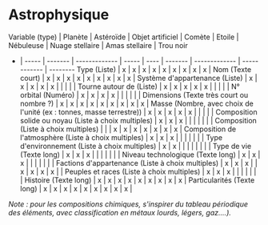 # Astrophysique
 Variable (type) | Planète | Astéroïde | Objet artificiel | Comète | Etoile | Nébuleuse | Nuage stellaire | Amas stellaire | Trou noir 
- | ----- | ------- | ------------- | ----- | ---- | ------- | ------------- | ------------ | --------
Type (Liste) | x | x | x | x | x | x | x | x | x | 
Nom (Texte court) | x | x | x | x | x | x | x | x | x | 
Système d'appartenance (Liste) | x | x | x | x | x |   |   |   |   | 
Tourne autour de (Liste) | x | x | x | x | x |   |   |   |   | 
N° orbital (Numéro) | x | x | x | x |   |   |   |   |   | 
Dimensions (Texte très court ou nombre ?) | x | x | x | x | x | x | x | x | x | 
Masse (Nombre, avec choix de l'unité (ex : tonnes, masse terrestre)) | x | x | x | x | x |   |   |   |   | 
Composition solide ou noyau (Liste à choix multiples) | x | x | x |   |   |   |   |   |   | 
Composition (Liste à choix multiples) |   |   | x | x | x | x | x | x | x | 
Composition de l'atmosphère (Liste à choix multiples) | x | x | x |   |   |   |   |   |   | 
Type d'environnement (Liste à choix multiples) | x | x |   |   |   |   |   |   |   | 
Type de vie (Texte long) | x | x | x |   |   |   |   |   |   | 
Niveau technologique (Texte long) | x | x | x |   |   |   |   |   |   | 
Factions d'appartenance (Liste à choix multiples) | x | x | x |   | x | x | x | x |   | 
Peuples et races (Liste à choix multiples) | x | x | x |   |   |   |   |   |   | 
Histoire (Texte long) | x | x | x | x | x | x | x | x | x | 
Particularités (Texte long) | x | x | x | x | x | x | x | x | x | 

*Note : pour les compositions chimiques, s'inspirer du tableau périodique des éléments, avec classification en métaux lourds, légers, gaz....).*
